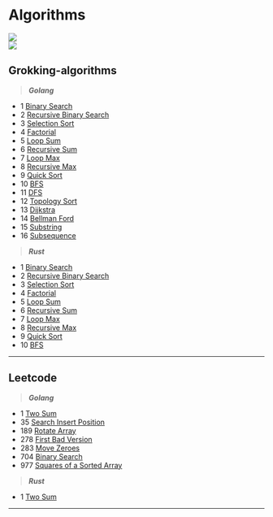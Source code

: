 # Algorithms
<img src="https://github.com/nklyy/algorithms/workflows/testing-grokking/badge.svg?branch=master"><br>
<img src="https://github.com/nklyy/algorithms/workflows/testing-leetcode/badge.svg?branch=master"><br>

## Grokking-algorithms

> ***Golang*** <br>
- 1 [Binary Search](https://github.com/nklyy/algorithms/blob/master/grokking_algorithms/go/binary_search.go)
- 2 [Recursive Binary Search](https://github.com/nklyy/algorithms/blob/master/grokking_algorithms/go/recursive_binary_search.go)
- 3 [Selection Sort](https://github.com/nklyy/algorithms/blob/master/grokking_algorithms/go/selection_sort.go)
- 4 [Factorial](https://github.com/nklyy/algorithms/blob/master/grokking_algorithms/go/factorial.go)
- 5 [Loop Sum](https://github.com/nklyy/algorithms/blob/master/grokking_algorithms/go/loop_sum.go)
- 6 [Recursive Sum](https://github.com/nklyy/algorithms/blob/master/grokking_algorithms/go/recursive_sum.go)
- 7 [Loop Max](https://github.com/nklyy/algorithms/blob/master/grokking_algorithms/go/loop_max.go)
- 8 [Recursive Max](https://github.com/nklyy/algorithms/blob/master/grokking_algorithms/go/recursive_max.go)
- 9 [Quick Sort](https://github.com/nklyy/algorithms/blob/master/grokking_algorithms/go/quick_sort.go)
- 10 [BFS](https://github.com/nklyy/algorithms/blob/master/grokking_algorithms/go/breadth_first_search.go#L31)
- 11 [DFS](https://github.com/nklyy/algorithms/blob/master/grokking_algorithms/go/depth_first_search.go#L30)
- 12 [Topology Sort](https://github.com/nklyy/algorithms/blob/master/grokking_algorithms/go/topology_sort.go)
- 13 [Dijkstra](https://github.com/nklyy/algorithms/blob/master/grokking_algorithms/go/dijkstra.go)
- 14 [Bellman Ford](https://github.com/nklyy/algorithms/blob/master/grokking_algorithms/go/bellman_ford.go)
- 15 [Substring](https://github.com/nklyy/algorithms/blob/master/grokking_algorithms/go/substring.go)
- 16 [Subsequence](https://github.com/nklyy/algorithms/blob/master/grokking_algorithms/go/subsequence.go)

> ***Rust*** <br>
- 1 [Binary Search](https://github.com/nklyy/algorithms/blob/master/grokking_algorithms/rust/src/binary_search.rs)
- 2 [Recursive Binary Search](https://github.com/nklyy/algorithms/blob/master/grokking_algorithms/rust/src/recursive_binary_search.rs)
- 3 [Selection Sort](https://github.com/nklyy/algorithms/blob/master/grokking_algorithms/rust/src/selection_sort.rs)
- 4 [Factorial](https://github.com/nklyy/algorithms/blob/master/grokking_algorithms/rust/src/factorial.rs)
- 5 [Loop Sum](https://github.com/nklyy/algorithms/blob/master/grokking_algorithms/rust/src/loop_sum.rs)
- 6 [Recursive Sum](https://github.com/nklyy/algorithms/blob/master/grokking_algorithms/rust/src/recursive_sum.rs)
- 7 [Loop Max](https://github.com/nklyy/algorithms/blob/master/grokking_algorithms/rust/src/loop_max.rs)
- 8 [Recursive Max](https://github.com/nklyy/algorithms/blob/master/grokking_algorithms/rust/src/recursive_max.rs)
- 9 [Quick Sort](https://github.com/nklyy/algorithms/blob/master/grokking_algorithms/rust/src/quick_sort.rs)
- 10 [BFS](https://github.com/nklyy/algorithms/blob/master/grokking_algorithms/rust/src/breadth_first_search.rs)
<hr>

## Leetcode

> ***Golang*** <br>
- 1 [Two Sum](https://github.com/nklyy/algorithms/blob/master/leetcode/go/two_sum.go)
- 35 [Search Insert Position](https://github.com/nklyy/algorithms/blob/master/leetcode/go/search_insert.go)
- 189 [Rotate Array](https://github.com/nklyy/algorithms/blob/master/leetcode/go/rotate_array.go)
- 278 [First Bad Version](https://github.com/nklyy/algorithms/blob/master/leetcode/go/first_bad_version.go)
- 283 [Move Zeroes](https://github.com/nklyy/algorithms/blob/master/leetcode/go/move_zeroes.go)
- 704 [Binary Search](https://github.com/nklyy/algorithms/blob/master/leetcode/go/binary_search.go)
- 977 [Squares of a Sorted Array](https://github.com/nklyy/algorithms/blob/master/leetcode/go/sorted_squares.go)


> ***Rust*** <br>
- 1 [Two Sum](https://github.com/nklyy/algorithms/blob/master/leetcode/rust/src/two_sum.rs)
<hr>
